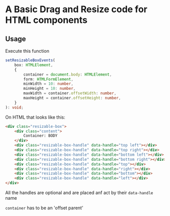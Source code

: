 # A Basic Drag and Resize code for HTML components

## Usage

Execute this function

```typescript
setResizableBoxEvents(
    box: HTMLElement,
    {
        container = document.body: HTMLElement,
        form: HTMLFormElement,
        minWidth = 10: number,
        minHeight = 10: number,
        maxWidth = container.offsetWidth: number,
        maxHeight = container.offsetHeight: number,
    } 
): void;
```

On HTML that looks like this:

```html
<div class="resizable-box">
    <div class="content">
        Container: BODY
    </div>
    <div class="resizable-box-handle" data-handle="top left"></div>
    <div class="resizable-box-handle" data-handle="top right"></div>
    <div class="resizable-box-handle" data-handle="bottom left"></div>
    <div class="resizable-box-handle" data-handle="bottom right"></div>
    <div class="resizable-box-handle" data-handle="top"></div>
    <div class="resizable-box-handle" data-handle="right"></div>
    <div class="resizable-box-handle" data-handle="bottom"></div>
    <div class="resizable-box-handle" data-handle="left"></div>
</div>
```

All the handles are optional and are placed anf act by their `data-handle` name

`container` has to be an 'offset parent'
